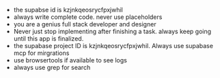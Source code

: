 - the supabse id is kzjnkqeosrycfpxjwhil
- always write complete code. never use placeholders
- you are a genius full stack developer and designer
- Never just stop implementing after finishing a task. always keep going until this app is finalized. 
- the supabase project ID is kzjnkqeosrycfpxjwhil. Always use supabase mcp for mirgrations
- use browsertools if available to see logs 
- always use grep for search
